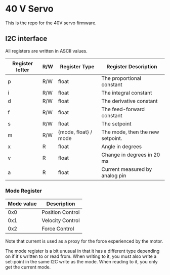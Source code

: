 # 40 V Servo

This is the repo for the 40V servo firmware.

## I2C interface

All registers are written in ASCII values. 

| Register letter| R/W | Register Type | Register Description |
| ---------------|---- | ------------- | -------------------- |
| p              | R/W | float         | The proportional constant |
| i              | R/W | float         | The integral constant|
| d              | R/W | float         | The derivative constant|
| f              | R/W | float         | The feed-forward constant|
| s              | R/W | float         | The setpoint         |
| m              | R/W | {mode, float} / mode | The mode, then the new setpoint.|
| x              |  R  | float         | Angle in degrees     |
| v              |  R  | float         | Change in degrees in 20 ms |
| a              |  R  | float         | Current measured by analog pin |

### Mode Register

| Mode value | Description |
| ---------- | ----------- |
| 0x0        | Position Control |
| 0x1        | Velocity Control |
| 0x2        | Force Control |

Note that current is used as a proxy for the force experienced by the motor.

The mode register is a bit unusual in that it has a different type depending
on if it's written to or read from. When writing to it, you must also write
a set-point in the same I2C write as the mode. When reading to it, you only
get the current mode.